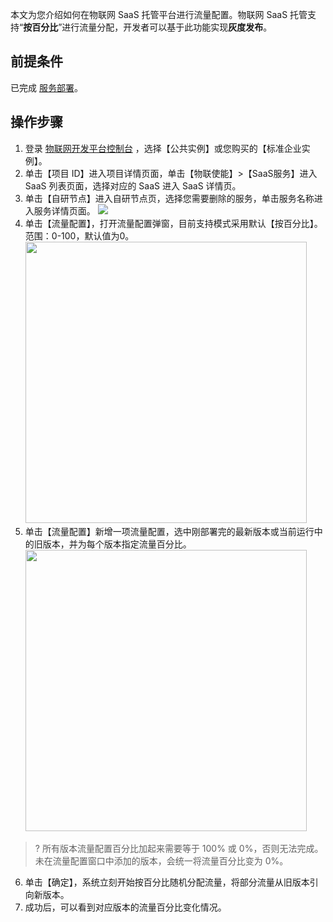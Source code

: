 本文为您介绍如何在物联网 SaaS 托管平台进行流量配置。物联网 SaaS 托管支持“**按百分比**”进行流量分配，开发者可以基于此功能实现**灰度发布**。

## 前提条件
已完成 [服务部署](https://cloud.tencent.com/document/product/1465/59051)。

## 操作步骤

1. 登录 [物联网开发平台控制台](https://console.cloud.tencent.com/iotexplorer) ，选择【公共实例】或您购买的【标准企业实例】。
2. 单击【项目 ID】进入项目详情页面，单击【物联使能】>【SaaS服务】进入 SaaS 列表页面，选择对应的 SaaS 进入 SaaS 详情页。
3. 单击【自研节点】进入自研节点页，选择您需要删除的服务，单击服务名称进入服务详情页面。
![](https://main.qcloudimg.com/raw/a7c7c7835ac5460b240daa492d4d95e0.png)<br>
4. 单击【流量配置】，打开流量配置弹窗，目前支持模式采用默认【按百分比】。范围：0-100，默认值为0。
<img src="https://main.qcloudimg.com/raw/b608596fe2d4839e59cbaee345e6c159.jpg" style="width: 450px;"></img><br>
5. 单击【流量配置】新增一项流量配置，选中刚部署完的最新版本或当前运行中的旧版本，并为每个版本指定流量百分比。
<img src="https://main.qcloudimg.com/raw/50e88e671933d8012fe400d2bdfe3320.png" style="width: 450px;"></img><br>
>? 所有版本流量配置百分比加起来需要等于 100% 或 0%，否则无法完成。未在流量配置窗口中添加的版本，会统一将流量百分比变为 0%。
>
6. 单击【确定】，系统立刻开始按百分比随机分配流量，将部分流量从旧版本引向新版本。
7. 成功后，可以看到对应版本的流量百分比变化情况。

